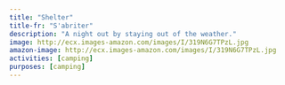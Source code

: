 ```yaml
---
title: "Shelter"
title-fr: "S'abriter"
description: "A night out by staying out of the weather."
image: http://ecx.images-amazon.com/images/I/319N6G7TPzL.jpg
amazon-image: http://ecx.images-amazon.com/images/I/319N6G7TPzL.jpg
activities: [camping]
purposes: [camping]
---
```

